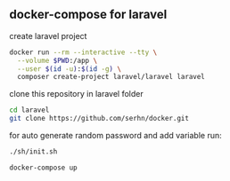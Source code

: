 ## docker-compose for laravel

create laravel project

```sh
docker run --rm --interactive --tty \
  --volume $PWD:/app \
  --user $(id -u):$(id -g) \
  composer create-project laravel/laravel laravel
```


clone this repository in laravel folder

```sh
cd laravel
git clone https://github.com/serhn/docker.git
```





for auto generate random password and add variable run:

```sh
./sh/init.sh
```


```sh
docker-compose up
```
